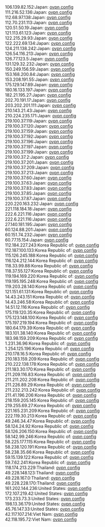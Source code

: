 106.139.82.152:Japan: [ovpn config](vpn/106_139_82_152.ovpn)  
111.216.52.136:Japan: [ovpn config](vpn/111_216_52_136.ovpn)  
112.68.97.138:Japan: [ovpn config](vpn/112_68_97_138.ovpn)  
112.70.231.113:Japan: [ovpn config](vpn/112_70_231_113.ovpn)  
120.51.50.19:Japan: [ovpn config](vpn/120_51_50_19.ovpn)  
121.113.61.123:Japan: [ovpn config](vpn/121_113_61_123.ovpn)  
122.215.29.93:Japan: [ovpn config](vpn/122_215_29_93.ovpn)  
122.222.69.134:Japan: [ovpn config](vpn/122_222_69_134.ovpn)  
124.211.138.242:Japan: [ovpn config](vpn/124_211_138_242.ovpn)  
126.54.116.213:Japan: [ovpn config](vpn/126_54_116_213.ovpn)  
126.77.123.5:Japan: [ovpn config](vpn/126_77_123_5.ovpn)  
131.129.32.232:Japan: [ovpn config](vpn/131_129_32_232.ovpn)  
150.249.156.59:Japan: [ovpn config](vpn/150_249_156_59.ovpn)  
153.168.200.84:Japan: [ovpn config](vpn/153_168_200_84.ovpn)  
153.208.191.55:Japan: [ovpn config](vpn/153_208_191_55.ovpn)  
175.129.147.89:Japan: [ovpn config](vpn/175_129_147_89.ovpn)  
180.16.133.197:Japan: [ovpn config](vpn/180_16_133_197.ovpn)  
182.21.195.27:Japan: [ovpn config](vpn/182_21_195_27.ovpn)  
202.70.191.17:Japan: [ovpn config](vpn/202_70_191_17.ovpn)  
203.202.201.111:Japan: [ovpn config](vpn/203_202_201_111.ovpn)  
210.143.21.43:Japan: [ovpn config](vpn/210_143_21_43.ovpn)  
210.224.235.171:Japan: [ovpn config](vpn/210_224_235_171.ovpn)  
219.100.37.119:Japan: [ovpn config](vpn/219_100_37_119.ovpn)  
219.100.37.120:Japan: [ovpn config](vpn/219_100_37_120.ovpn)  
219.100.37.159:Japan: [ovpn config](vpn/219_100_37_159.ovpn)  
219.100.37.192:Japan: [ovpn config](vpn/219_100_37_192.ovpn)  
219.100.37.196:Japan: [ovpn config](vpn/219_100_37_196.ovpn)  
219.100.37.197:Japan: [ovpn config](vpn/219_100_37_197.ovpn)  
219.100.37.199:Japan: [ovpn config](vpn/219_100_37_199.ovpn)  
219.100.37.2:Japan: [ovpn config](vpn/219_100_37_2.ovpn)  
219.100.37.201:Japan: [ovpn config](vpn/219_100_37_201.ovpn)  
219.100.37.209:Japan: [ovpn config](vpn/219_100_37_209.ovpn)  
219.100.37.213:Japan: [ovpn config](vpn/219_100_37_213.ovpn)  
219.100.37.60:Japan: [ovpn config](vpn/219_100_37_60.ovpn)  
219.100.37.63:Japan: [ovpn config](vpn/219_100_37_63.ovpn)  
219.100.37.83:Japan: [ovpn config](vpn/219_100_37_83.ovpn)  
219.100.37.85:Japan: [ovpn config](vpn/219_100_37_85.ovpn)  
219.100.37.87:Japan: [ovpn config](vpn/219_100_37_87.ovpn)  
220.220.163.232:Japan: [ovpn config](vpn/220_220_163_232.ovpn)  
221.118.184.18:Japan: [ovpn config](vpn/221_118_184_18.ovpn)  
222.6.221.116:Japan: [ovpn config](vpn/222_6_221_116.ovpn)  
222.6.221.116:Japan: [ovpn config](vpn/222_6_221_116.ovpn)  
27.140.181.195:Japan: [ovpn config](vpn/27_140_181_195.ovpn)  
60.124.88.201:Japan: [ovpn config](vpn/60_124_88_201.ovpn)  
60.151.74.232:Japan: [ovpn config](vpn/60_151_74_232.ovpn)  
60.77.15.154:Japan: [ovpn config](vpn/60_77_15_154.ovpn)  
112.184.227.243:Korea Republic of: [ovpn config](vpn/112_184_227_243.ovpn)  
112.187.100.133:Korea Republic of: [ovpn config](vpn/112_187_100_133.ovpn)  
115.126.245.188:Korea Republic of: [ovpn config](vpn/115_126_245_188.ovpn)  
116.124.212.144:Korea Republic of: [ovpn config](vpn/116_124_212_144.ovpn)  
118.33.99.88:Korea Republic of: [ovpn config](vpn/118_33_99_88.ovpn)  
118.37.55.127:Korea Republic of: [ovpn config](vpn/118_37_55_127.ovpn)  
119.194.169.220:Korea Republic of: [ovpn config](vpn/119_194_169_220.ovpn)  
119.195.195.248:Korea Republic of: [ovpn config](vpn/119_195_195_248.ovpn)  
119.203.28.140:Korea Republic of: [ovpn config](vpn/119_203_28_140.ovpn)  
121.151.61.131:Korea Republic of: [ovpn config](vpn/121_151_61_131.ovpn)  
14.43.243.151:Korea Republic of: [ovpn config](vpn/14_43_243_151.ovpn)  
14.43.246.58:Korea Republic of: [ovpn config](vpn/14_43_246_58.ovpn)  
14.51.12.116:Korea Republic of: [ovpn config](vpn/14_51_12_116.ovpn)  
175.119.120.35:Korea Republic of: [ovpn config](vpn/175_119_120_35.ovpn)  
175.123.148.100:Korea Republic of: [ovpn config](vpn/175_123_148_100.ovpn)  
175.197.219.194:Korea Republic of: [ovpn config](vpn/175_197_219_194.ovpn)  
180.64.179.39:Korea Republic of: [ovpn config](vpn/180_64_179_39.ovpn)  
183.101.38.140:Korea Republic of: [ovpn config](vpn/183_101_38_140.ovpn)  
183.98.159.209:Korea Republic of: [ovpn config](vpn/183_98_159_209.ovpn)  
1.231.36.96:Korea Republic of: [ovpn config](vpn/1_231_36_96.ovpn)  
1.254.125.196:Korea Republic of: [ovpn config](vpn/1_254_125_196.ovpn)  
210.178.16.5:Korea Republic of: [ovpn config](vpn/210_178_16_5.ovpn)  
210.183.159.209:Korea Republic of: [ovpn config](vpn/210_183_159_209.ovpn)  
210.222.138.178:Korea Republic of: [ovpn config](vpn/210_222_138_178.ovpn)  
211.183.30.170:Korea Republic of: [ovpn config](vpn/211_183_30_170.ovpn)  
211.209.116.83:Korea Republic of: [ovpn config](vpn/211_209_116_83.ovpn)  
211.211.202.208:Korea Republic of: [ovpn config](vpn/211_211_202_208.ovpn)  
211.226.89.29:Korea Republic of: [ovpn config](vpn/211_226_89_29.ovpn)  
211.232.213.242:Korea Republic of: [ovpn config](vpn/211_232_213_242.ovpn)  
211.41.196.206:Korea Republic of: [ovpn config](vpn/211_41_196_206.ovpn)  
218.159.205.145:Korea Republic of: [ovpn config](vpn/218_159_205_145.ovpn)  
219.255.69.27:Korea Republic of: [ovpn config](vpn/219_255_69_27.ovpn)  
221.165.231.209:Korea Republic of: [ovpn config](vpn/221_165_231_209.ovpn)  
222.119.30.213:Korea Republic of: [ovpn config](vpn/222_119_30_213.ovpn)  
49.246.34.47:Korea Republic of: [ovpn config](vpn/49_246_34_47.ovpn)  
58.124.24.92:Korea Republic of: [ovpn config](vpn/58_124_24_92.ovpn)  
58.126.206.150:Korea Republic of: [ovpn config](vpn/58_126_206_150.ovpn)  
58.142.99.246:Korea Republic of: [ovpn config](vpn/58_142_99_246.ovpn)  
58.225.177.115:Korea Republic of: [ovpn config](vpn/58_225_177_115.ovpn)  
58.238.120.191:Korea Republic of: [ovpn config](vpn/58_238_120_191.ovpn)  
58.238.35.66:Korea Republic of: [ovpn config](vpn/58_238_35_66.ovpn)  
59.15.139.122:Korea Republic of: [ovpn config](vpn/59_15_139_122.ovpn)  
59.7.62.241:Korea Republic of: [ovpn config](vpn/59_7_62_241.ovpn)  
118.174.213.229:Thailand: [ovpn config](vpn/118_174_213_229.ovpn)  
49.228.148.123:Thailand: [ovpn config](vpn/49_228_148_123.ovpn)  
49.228.167.0:Thailand: [ovpn config](vpn/49_228_167_0.ovpn)  
49.228.228.170:Thailand: [ovpn config](vpn/49_228_228_170.ovpn)  
161.202.144.236:United States: [ovpn config](vpn/161_202_144_236.ovpn)  
172.107.219.42:United States: [ovpn config](vpn/172_107_219_42.ovpn)  
173.233.73.3:United States: [ovpn config](vpn/173_233_73_3.ovpn)  
198.13.36.179:United States: [ovpn config](vpn/198_13_36_179.ovpn)  
45.76.147.33:United States: [ovpn config](vpn/45_76_147_33.ovpn)  
42.117.107.214:Viet Nam: [ovpn config](vpn/42_117_107_214.ovpn)  
42.118.195.72:Viet Nam: [ovpn config](vpn/42_118_195_72.ovpn)  
